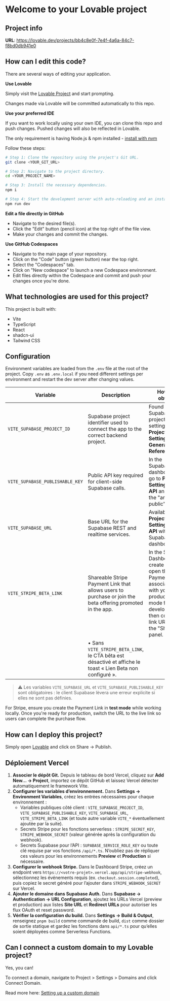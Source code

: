 # Welcome to your Lovable project

## Project info

**URL**: https://lovable.dev/projects/bb4c8e0f-7e4f-4a6a-84c7-f8bd0db941e0

## How can I edit this code?

There are several ways of editing your application.

**Use Lovable**

Simply visit the [Lovable Project](https://lovable.dev/projects/bb4c8e0f-7e4f-4a6a-84c7-f8bd0db941e0) and start prompting.

Changes made via Lovable will be committed automatically to this repo.

**Use your preferred IDE**

If you want to work locally using your own IDE, you can clone this repo and push changes. Pushed changes will also be reflected in Lovable.

The only requirement is having Node.js & npm installed - [install with nvm](https://github.com/nvm-sh/nvm#installing-and-updating)

Follow these steps:

```sh
# Step 1: Clone the repository using the project's Git URL.
git clone <YOUR_GIT_URL>

# Step 2: Navigate to the project directory.
cd <YOUR_PROJECT_NAME>

# Step 3: Install the necessary dependencies.
npm i

# Step 4: Start the development server with auto-reloading and an instant preview.
npm run dev
```

**Edit a file directly in GitHub**

- Navigate to the desired file(s).
- Click the "Edit" button (pencil icon) at the top right of the file view.
- Make your changes and commit the changes.

**Use GitHub Codespaces**

- Navigate to the main page of your repository.
- Click on the "Code" button (green button) near the top right.
- Select the "Codespaces" tab.
- Click on "New codespace" to launch a new Codespace environment.
- Edit files directly within the Codespace and commit and push your changes once you're done.

## What technologies are used for this project?

This project is built with:

- Vite
- TypeScript
- React
- shadcn-ui
- Tailwind CSS

## Configuration

Environment variables are loaded from the `.env` file at the root of the project. Copy `.env` as `.env.local` if you need different settings per environment and restart the dev server after changing values.

| Variable | Description | How to obtain |
| --- | --- | --- |
| `VITE_SUPABASE_PROJECT_ID` | Supabase project identifier used to connect the app to the correct backend project. | Found in your Supabase project's settings under **Project Settings → General → Reference ID**. |
| `VITE_SUPABASE_PUBLISHABLE_KEY` | Public API key required for client-side Supabase calls. | In the Supabase dashboard, go to **Project Settings → API** and copy the "anon public" key. |
| `VITE_SUPABASE_URL` | Base URL for the Supabase REST and realtime services. | Available in **Project Settings → API** within the Supabase dashboard. |
| `VITE_STRIPE_BETA_LINK` | Shareable Stripe Payment Link that allows users to purchase or join the beta offering promoted in the app. | In the Stripe Dashboard, create or open the Payment Link associated with your beta product (test mode for development), then copy the link URL from the "Share" panel. |
|  | • Sans `VITE_STRIPE_BETA_LINK`, le CTA bêta est désactivé et affiche le toast « Lien Beta non configuré ». |  |

> ⚠️ Les variables `VITE_SUPABASE_URL` et `VITE_SUPABASE_PUBLISHABLE_KEY` sont obligatoires : le client Supabase lèvera une erreur explicite si elles ne sont pas définies.

For Stripe, ensure you create the Payment Link in **test mode** while working locally. Once you're ready for production, switch the URL to the live link so users can complete the purchase flow.

## How can I deploy this project?

Simply open [Lovable](https://lovable.dev/projects/bb4c8e0f-7e4f-4a6a-84c7-f8bd0db941e0) and click on Share -> Publish.

## Déploiement Vercel

1. **Associer le dépôt Git.** Depuis le tableau de bord Vercel, cliquez sur **Add New… → Project**, importez ce dépôt GitHub et laissez Vercel détecter automatiquement le framework Vite.
2. **Configurer les variables d’environnement.** Dans **Settings → Environment Variables**, créez les entrées nécessaires pour chaque environnement :
   - Variables publiques côté client : `VITE_SUPABASE_PROJECT_ID`, `VITE_SUPABASE_PUBLISHABLE_KEY`, `VITE_SUPABASE_URL`, `VITE_STRIPE_BETA_LINK` (et toute autre variable `VITE_*` éventuellement ajoutée par la suite).
   - Secrets Stripe pour les fonctions serverless : `STRIPE_SECRET_KEY`, `STRIPE_WEBHOOK_SECRET` (valeur générée après la configuration du webhook).
   - Secrets Supabase pour l’API : `SUPABASE_SERVICE_ROLE_KEY` ou toute clé requise par vos fonctions `/api/*.ts`.
   N’oubliez pas de répliquer ces valeurs pour les environnements **Preview** et **Production** si nécessaire.
3. **Configurer le webhook Stripe.** Dans le Dashboard Stripe, créez un endpoint vers `https://<votre-projet>.vercel.app/api/stripe-webhook`, sélectionnez les événements requis (ex. `checkout.session.completed`), puis copiez le secret généré pour l’ajouter dans `STRIPE_WEBHOOK_SECRET` sur Vercel.
4. **Ajouter le domaine dans Supabase Auth.** Dans **Supabase → Authentication → URL Configuration**, ajoutez les URLs Vercel (preview et production) aux listes **Site URL** et **Redirect URLs** pour autoriser les flux OAuth et reset password.
5. **Vérifier la configuration du build.** Dans **Settings → Build & Output**, renseignez `pnpm build` comme commande de build, `dist` comme dossier de sortie statique et gardez les fonctions dans `api/*.ts` pour qu’elles soient déployées comme Serverless Functions.

## Can I connect a custom domain to my Lovable project?

Yes, you can!

To connect a domain, navigate to Project > Settings > Domains and click Connect Domain.

Read more here: [Setting up a custom domain](https://docs.lovable.dev/features/custom-domain#custom-domain)
